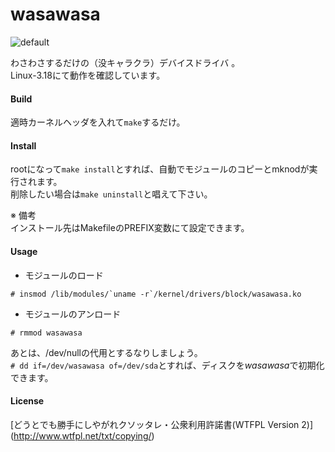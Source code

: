 wasawasa
========

![default](https://cloud.githubusercontent.com/assets/9349287/5473377/4ac2d712-864c-11e4-8081-d12b5118722a.png)

わさわさするだけの（没キャラクラ）デバイスドライバ 。   
Linux-3.18にて動作を確認しています。  

#### Build  
  適時カーネルヘッダを入れて`make`するだけ。

#### Install  
  rootになって`make install`とすれば、自動でモジュールのコピーとmknodが実行されます。   
  削除したい場合は`make uninstall`と唱えて下さい。
  
  ※ 備考  
  インストール先はMakefileのPREFIX変数にて設定できます。    

  
#### Usage  
* モジュールのロード
```
# insmod /lib/modules/`uname -r`/kernel/drivers/block/wasawasa.ko
```

* モジュールのアンロード
```
# rmmod wasawasa
```

あとは、/dev/nullの代用とするなりしましょう。   
`# dd if=/dev/wasawasa of=/dev/sda`とすれば、ディスクを*wasawasa*で初期化できます。

  
#### License  
  [どうとでも勝手にしやがれクソッタレ・公衆利用許諾書(WTFPL Version 2)] (http://www.wtfpl.net/txt/copying/)
